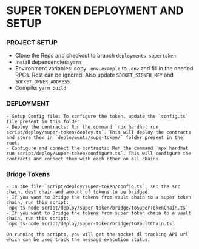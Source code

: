 # SUPER TOKEN DEPLOYMENT AND SETUP

### PROJECT SETUP

- Clone the Repo and checkout to branch `deployments-supertoken`
- Install dependencies: `yarn`
- Environment variables: copy `.env.example` to `.env` and fill in the needed RPCs. Rest can be ignored. Also update `SOCKET_SIGNER_KEY` and `SOCKET_OWNER_ADDRESS`.
- Compile: `yarn build`

### DEPLOYMENT

    - Setup Config file: To configure the token, update the `config.ts` file present in this folder.
    - Deploy the contracts: Run the command `npx hardhat run script/deploy/super-token/deploy.ts`. This will deploy the contracts and store them in `deployments/supe-token/` folder present in the root.
    - Configure and connect the contracts: Run the command `npx hardhat run script/deploy/super-token/configure.ts`. This will configure the contracts and connect them with each other on all chains.

### Bridge Tokens

    - In the file `script/deploy/super-token/config.ts`, set the src chain, dest chain and amount of tokens to be bridged.
    - If you want to Bridge the tokens from vault chain to a super token chain, run this script:
    `npx ts-node script/deploy/super-token/bridge/toSuperTokenChain.ts`
    - If you want to Bridge the tokens from super token chain to a vault chain, run this script:
    `npx ts-node script/deploy/super-token/bridge/toVaultChain.ts`

    On running the scripts, you will get the socket dl tracking API url which can be used track the message execution status.
